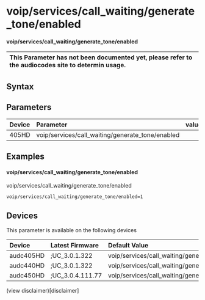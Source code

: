 ﻿---
description: voip/services/call_waiting/generate_tone/enabled
search: false
---

# voip/services/call_waiting/generate_tone/enabled

#### voip/services/call_waiting/generate_tone/enabled


| This Parameter has not been documented yet, please refer to the audiocodes site to determin usage.  | 
| :--- |

## Syntax

## Parameters
|Device|Parameter|value|Description|
|:---|:---|:---|:---|
| 405HD | voip/services/call_waiting/generate_tone/enabled |  |  |

## Examples
#### voip/services/call_waiting/generate_tone/enabled

voip/services/call_waiting/generate_tone/enabled

```
voip/services/call_waiting/generate_tone/enabled=1
```

## Devices
This parameter is available on the following devices

| Device | Latest Firmware | Default Value |
|:---|:---|:---|
| audc405HD | ;UC_3.0.1.322 | voip/services/call_waiting/generate_tone/enabled=1 
| audc440HD | ;UC_3.0.1.322 | voip/services/call_waiting/generate_tone/enabled=1 
| audc450HD | ;UC_3.0.4.111.77 | voip/services/call_waiting/generate_tone/enabled=1 

(view disclaimer)[disclaimer]
